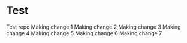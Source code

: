 # Test
Test repo
Making change 1
Making change 2
Making change 3
Making change 4
Making change 5
Making change 6
Making change 7
